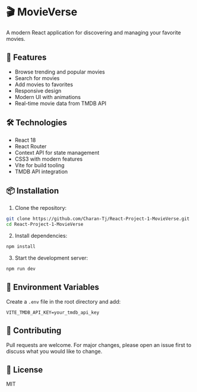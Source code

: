 # 🎬 MovieVerse

A modern React application for discovering and managing your favorite movies.

## 🚀 Features

- Browse trending and popular movies
- Search for movies
- Add movies to favorites
- Responsive design
- Modern UI with animations
- Real-time movie data from TMDB API

## 🛠️ Technologies

- React 18
- React Router
- Context API for state management
- CSS3 with modern features
- Vite for build tooling
- TMDB API integration

## 📦 Installation

1. Clone the repository:

```bash
git clone https://github.com/Charan-Tj/React-Project-1-MovieVerse.git
cd React-Project-1-MovieVerse
```

2. Install dependencies:

```bash
npm install
```

3. Start the development server:

```bash
npm run dev
```

## 🔑 Environment Variables

Create a `.env` file in the root directory and add:

```
VITE_TMDB_API_KEY=your_tmdb_api_key
```

## 🤝 Contributing

Pull requests are welcome. For major changes, please open an issue first to discuss what you would like to change.

## 📝 License

MIT
